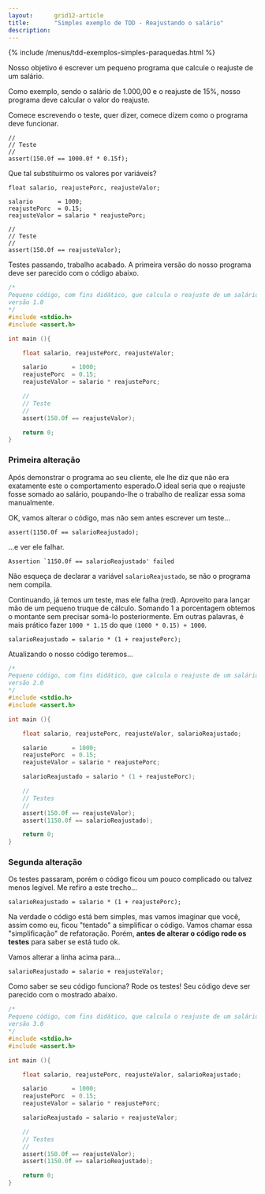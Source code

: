 ```yaml
---
layout:      grid12-article
title:       "Simples exemplo de TDD - Reajustando o salário"
description: 
---
```


{% include /menus/tdd-exemplos-simples-paraquedas.html %}


Nosso objetivo é escrever um pequeno programa que calcule o reajuste de um salário.

Como exemplo, sendo o salário de 1.000,00 e o reajuste de 15%, nosso programa deve calcular o valor do reajuste. 

Comece escrevendo o teste, quer dizer, comece dizem como o programa deve funcionar.

    //
    // Teste
    //
    assert(150.0f == 1000.0f * 0.15f);


Que tal substituirmo os valores por variáveis?

    float salario, reajustePorc, reajusteValor;

    salario       = 1000;
    reajustePorc  = 0.15;
    reajusteValor = salario * reajustePorc;

    //
    // Teste
    //
    assert(150.0f == reajusteValor);

Testes passando, trabalho acabado. A primeira versão do nosso programa deve ser parecido com o código abaixo.

```c
/*
Pequeno código, com fins didático, que calcula o reajuste de um salário.
versão 1.0
*/
#include <stdio.h>
#include <assert.h>

int main (){

    float salario, reajustePorc, reajusteValor;

    salario       = 1000;
    reajustePorc  = 0.15;
    reajusteValor = salario * reajustePorc;

    //
    // Teste
    //
    assert(150.0f == reajusteValor);

    return 0;
}
```


### Primeira alteração


Após demonstrar o programa ao seu cliente, ele lhe diz que não era exatamente este o comportamento esperado.O ideal
seria que o reajuste fosse somado ao salário, poupando-lhe o trabalho de realizar essa soma manualmente.

OK, vamos alterar o código, mas não sem antes escrever um teste...


    assert(1150.0f == salarioReajustado);

...e ver ele falhar.

    Assertion `1150.0f == salarioReajustado' failed

Não esqueça de declarar a variável `salarioReajustado`, se não o programa nem compila. 

Continuando, já temos um teste, mas ele falha (red). Aproveito para lançar mão de um pequeno truque de cálculo. Somando 
1 a porcentagem obtemos o montante sem precisar somá-lo posteriormente. Em outras palavras, é mais prático fazer 
`1000 * 1.15` do que `(1000 * 0.15) + 1000`.

    salarioReajustado = salario * (1 + reajustePorc);

Atualizando o nosso código teremos...

```c
/*
Pequeno código, com fins didático, que calcula o reajuste de um salário.
versão 2.0
*/
#include <stdio.h>
#include <assert.h>

int main (){

    float salario, reajustePorc, reajusteValor, salarioReajustado;

    salario       = 1000;
    reajustePorc  = 0.15;
    reajusteValor = salario * reajustePorc;

    salarioReajustado = salario * (1 + reajustePorc);

    //
    // Testes
    //
    assert(150.0f == reajusteValor);
    assert(1150.0f == salarioReajustado);

    return 0;
}
```

### Segunda alteração

Os testes passaram, porém o código ficou um pouco complicado ou talvez menos legível. Me refiro a este trecho...

    salarioReajustado = salario * (1 + reajustePorc);

Na verdade o código está bem simples, mas vamos imaginar que você, assim como eu, ficou "tentado" a simplificar o código.
Vamos chamar essa "simplificação" de refatoração. Porém, __antes de alterar o código rode os testes__ para saber se está 
tudo ok.

Vamos alterar a linha acima para...

    salarioReajustado = salario + reajusteValor;

Como saber se seu código funciona? Rode os testes! Seu código deve ser parecido com o mostrado abaixo.



```c
/*
Pequeno código, com fins didático, que calcula o reajuste de um salário.
versão 3.0
*/
#include <stdio.h>
#include <assert.h>

int main (){

    float salario, reajustePorc, reajusteValor, salarioReajustado;

    salario       = 1000;
    reajustePorc  = 0.15;
    reajusteValor = salario * reajustePorc;

    salarioReajustado = salario + reajusteValor;

    //
    // Testes
    //
    assert(150.0f == reajusteValor);
    assert(1150.0f == salarioReajustado);

    return 0;
}
```